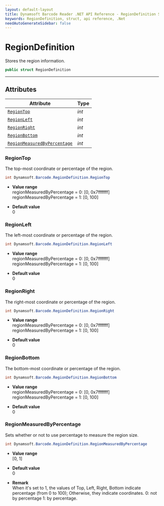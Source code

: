 ```yaml
---
layout: default-layout
title: Dynamsoft Barcode Reader .NET API Reference - RegionDefinition Struct
keywords: RegionDefinition, struct, api reference, .Net
needAutoGenerateSidebar: false
---
```



# RegionDefinition
Stores the region information.  

```C#
public struct RegionDefinition
```  
  
---
  

## Attributes
  
| Attribute | Type |
|---------- | ---- |
| [`RegionTop`](#regiontop) | *int* |
| [`RegionLeft`](#regionleft) | *int* |
| [`RegionRight`](#regionright) | *int* |
| [`RegionBottom`](#regionbottom) | *int* |
| [`RegionMeasuredByPercentage`](#regionmeasuredbypercentage) | *int* |


### RegionTop
The top-most coordinate or percentage of the region.

```C#
int Dynamsoft.Barcode.RegionDefinition.RegionTop
```

- **Value range**   
    regionMeasuredByPercentage = 0: [0, 0x7fffffff]  
    regionMeasuredByPercentage = 1: [0, 100]  
      
- **Default value**   
    0

### RegionLeft
The left-most coordinate or percentage of the region.

```C#
int Dynamsoft.Barcode.RegionDefinition.RegionLeft
```

- **Value range**   
    regionMeasuredByPercentage = 0: [0, 0x7fffffff]  
    regionMeasuredByPercentage = 1: [0, 100]  
      
- **Default value**   
    0

### RegionRight
The right-most coordinate or percentage of the region.

```C#
int Dynamsoft.Barcode.RegionDefinition.RegionRight
```

- **Value range**   
    regionMeasuredByPercentage = 0: [0, 0x7fffffff]  
    regionMeasuredByPercentage = 1: [0, 100]  
      
- **Default value**   
    0

### RegionBottom
The bottom-most coordinate or percentage of the region.

```C#
int Dynamsoft.Barcode.RegionDefinition.RegionBottom
```

- **Value range**   
    regionMeasuredByPercentage = 0: [0, 0x7fffffff]  
    regionMeasuredByPercentage = 1: [0, 100]  
      
- **Default value**   
    0
    
### RegionMeasuredByPercentage
Sets whether or not to use percentage to measure the region size.

```C#
int Dynamsoft.Barcode.RegionDefinition.RegionMeasuredByPercentage
```

- **Value range**   
    [0, 1]
      
- **Default value**   
    0
    
- **Remark**   
    When it's set to 1, the values of Top, Left, Right, Bottom indicate percentage (from 0 to 100); Otherwise, they indicate coordinates. 0: not by percentage 1: by percentage.
